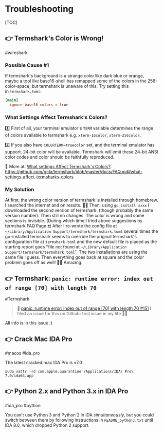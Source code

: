 # Troubleshooting

[TOC]



## 👉 Termshark's Color is Wrong!
#wireshark 


### Possible Cause #1
If termshark's background is a strange color like dark blue or orange, maybe a tool like base16-shell has remapped some of the colors in the 256-color-space, but termshark is unaware of this. Try setting this in `termshark.toml`:
```toml
[main]
  ignore-base16-colors = true
```


### What Settings Affect Termshark's Colors?
1️⃣ First of all, your terminal emulator's `TERM` variable determines the range of colors available to termshark e.g. `xterm-16color`, `xterm-256color`.

2️⃣ If you also have `COLORTERM=truecolor` set, and the terminal emulator has support, 24-bit color will be available. Termshark will emit these 24-bit ANSI color codes and color should be faithfully reproduced.

🔗 More at:
[What settings Affect Termshark's Colors?]: https://github.com/gcla/termshark/blob/master/docs/FAQ.md#what-settings-affect-termsharks-colors


### My Solution
At first, the wrong color version of termshark is installed through homebrew. I searched the internet and on results. 🤷‍♀️
Then, using `go isntall xxxx` I downloaded the second version of termshark. (though probably the same version number).
Then still no changes. The color is wrong and some sections is invisible. (During which time I tried above suggestions by termshark FAQ Page ⏫)
After I re-wrote the config file at `~/Library/Application Support/termshark/termshark.toml` several times the go-installed termshark seems to override the original termshark's configuration file at `termshark.toml` and the new default file is placed as the starting report goes "file not found at `~/Library/Application Support/termshark/termshark.toml`". The two installations are using the same file I guess. 
Then everything goes back at square and the color problem goes off as well! 🤷‍♀️ 
Amazing.


[What settings affect termshark's colors?]: https://github.com/gcla/termshark/blob/master/docs/FAQ.md#what-settings-affect-termsharks-colors
[termshark 2.2.x not visible 😱 #114]: https://github.com/gcla/termshark/issues/114



## 👉 Termshark: `panic: runtime error: index out of range [70] with length 70`
#Termshark

> 🔗 [panic: runtime error: index out of range [70] with length 70 #151](https://github.com/gcla/termshark/issues/151)
> I filed an issue for this on Github: first issue in my life 🤳🏿

All info is in this issue ;)


[Go “panic: runtime error: index out of range” when the length of array is not null]: https://stackoverflow.com/questions/39118941/go-panic-runtime-error-index-out-of-range-when-the-length-of-array-is-not-nu



## 👉 Crack Mac IDA Pro
#macos  #ida_pro

The latest cracked mac IDA Pro is v7.0

```shell
sudo xattr -rd com.apple.quarantine /Applications/IDA\ Pro\ 7.0/ida64.app
```


[MacOS安装IDA Pro 7.0 Crack]: https://ylcao.top/2022/01/09/macos安装ida-pro-7-0-crack全过程/
[MAC OS IDA 7.0 Mac 绿色版 BigSur可用 含keypatch插件]: https://www.52pojie.cn/thread-1437457-1-1.html
[ida mac安装2021年10月23号，mac11.6安装成功]: https://www.cnblogs.com/andy0816/p/15448681.html

[Warnings in MacOS #8]: https://github.com/Jinmo/ifred/issues/8



## 👉 Python 2.x and Python 3.x in IDA Pro
#ida_pro #python 

You can't use Python 3 and Python 2 in IDA _simultaneously_, but you could switch between them by following instructions in `README_python3.txt` until IDA 8.0, which dropped Python 2 support.


[Using Python 3.7 and 2.x in same IDA]: https://reverseengineering.stackexchange.com/questions/24562/using-python-3-7-and-2-x-in-same-ida
